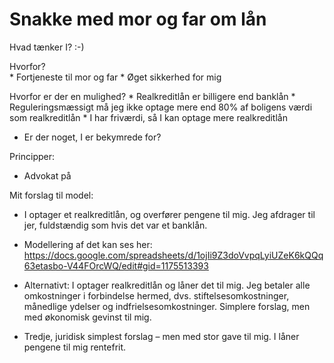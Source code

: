 # Snakke med mor og far om lån
Hvad tænker I? :-)

Hvorfor?	 
	* Fortjeneste til mor og far
	* Øget sikkerhed for mig

Hvorfor er der en mulighed?
	* Realkreditlån er billigere end banklån
	* Reguleringsmæssigt må jeg ikke optage mere end 80% af boligens værdi som realkreditlån
	* I har friværdi, så I kan optage mere realkreditlån

* Er der noget, I er bekymrede for?

Principper:
* Advokat på

Mit forslag til model: 
* I optager et realkreditlån, og overfører pengene til mig. Jeg afdrager til jer, fuldstændig som hvis det var et banklån. 

* Modellering af det kan ses her: https://docs.google.com/spreadsheets/d/1ojIi9Z3doVvpqLyiUZeK6kQQq63etasbo-V44FOrcWQ/edit#gid=1175513393

* Alternativt: I optager realkreditlån og låner det til mig. Jeg betaler alle omkostninger i forbindelse hermed, dvs. stiftelsesomkostninger, månedlige ydelser og indfrielsesomkostninger. Simplere forslag, men med økonomisk gevinst til mig. 

* Tredje, juridisk simplest forslag – men med stor gave til mig. I låner pengene til mig rentefrit.

<!-- {BearID:D8667A46-320C-49EA-92BC-A543BB0D7B8E-45711-000003B9FD89AC7C} -->
